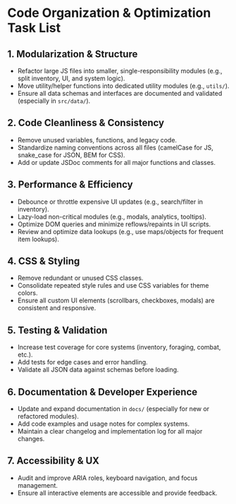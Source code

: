 # Code Organization & Optimization Task List

## 1. Modularization & Structure
- Refactor large JS files into smaller, single-responsibility modules (e.g., split inventory, UI, and system logic).
- Move utility/helper functions into dedicated utility modules (e.g., `utils/`).
- Ensure all data schemas and interfaces are documented and validated (especially in `src/data/`).

## 2. Code Cleanliness & Consistency
- Remove unused variables, functions, and legacy code.
- Standardize naming conventions across all files (camelCase for JS, snake_case for JSON, BEM for CSS).
- Add or update JSDoc comments for all major functions and classes.

## 3. Performance & Efficiency
- Debounce or throttle expensive UI updates (e.g., search/filter in inventory).
- Lazy-load non-critical modules (e.g., modals, analytics, tooltips).
- Optimize DOM queries and minimize reflows/repaints in UI scripts.
- Review and optimize data lookups (e.g., use maps/objects for frequent item lookups).

## 4. CSS & Styling
- Remove redundant or unused CSS classes.
- Consolidate repeated style rules and use CSS variables for theme colors.
- Ensure all custom UI elements (scrollbars, checkboxes, modals) are consistent and responsive.

## 5. Testing & Validation
- Increase test coverage for core systems (inventory, foraging, combat, etc.).
- Add tests for edge cases and error handling.
- Validate all JSON data against schemas before loading.

## 6. Documentation & Developer Experience
- Update and expand documentation in `docs/` (especially for new or refactored modules).
- Add code examples and usage notes for complex systems.
- Maintain a clear changelog and implementation log for all major changes.

## 7. Accessibility & UX
- Audit and improve ARIA roles, keyboard navigation, and focus management.
- Ensure all interactive elements are accessible and provide feedback.
